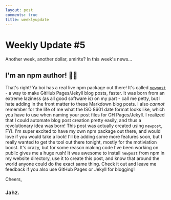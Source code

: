 ```yaml
---
layout: post
comments: true
title: weeklyupdate
---
```


# Weekly Update #5

Another week, another dollar, amirite? In this week's news...

## I'm an npm author! 🎉🎊

That's right! Ya boi has a real live npm package out there! It's called [`newpost`](https://www.npmjs.com/package/newpost) - a way to make GitHub Pages/Jekyll blog posts, faster. It was born from an extreme laziness (as all good software is) on my part - call me petty, but I hate adding in the front matter to these Markdown blog posts. I also _cannot_ remember for the life of me what the ISO 8601 date format looks like, which you have to use when naming your post files for GH Pages/Jekyll. I realized that I could automate blog post creation pretty easily, and thus a revolutionary idea was born! This post was actually created using `newpost`, FYI. I'm super excited to have my own npm package out there, and would love if you would take a look! I'll be adding some more features soon, but I really wanted to get the tool out there tonight, mostly for the motiviation boost. It's crazy, but for some reason making code I've been working on public gives me a huge rush! It was awesome to install `newpost` from npm in my website directory, use it to create this post, and know that around the world anyone could do the exact same thing. Check it out and leave me feedback if you also use GitHub Pages or Jekyll for blogging!

Cheers,

### Jahz.
